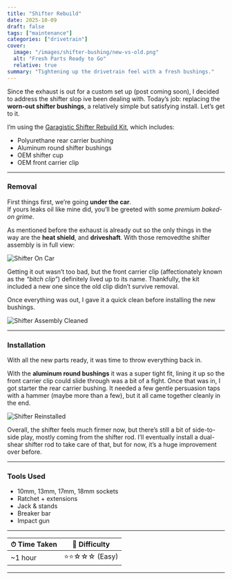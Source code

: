 ```yaml
---
title: "Shifter Rebuild"
date: 2025-10-09
draft: false
tags: ["maintenance"]
categories: ["drivetrain"]
cover:
  image: "/images/shifter-bushing/new-vs-old.png"
  alt: "Fresh Parts Ready to Go"
  relative: true
summary: "Tightening up the drivetrain feel with a fresh bushings."
---
```


Since the exhaust is out for a custom set up (post coming soon), I decided to address the shifter slop ive been dealing with. 
Today’s job: replacing the **worn-out shifter bushings**, a relatively simple but satisfying install. Let’s get to it.

I’m using the [Garagistic Shifter Rebuild Kit](https://www.garagistic.com/products/e46-325-318-323-316-320-shifter-bushing-kit?variant=40293692964963), which includes:

- Polyurethane rear carrier bushing  
- Aluminum round shifter bushings  
- OEM shifter cup  
- OEM front carrier clip  

---

### Removal

First things first, we’re going **under the car**.  
If yours leaks oil like mine did, you’ll be greeted with some *premium baked-on grime*.

As mentioned before the exhaust is already out so the only things in the way are the **heat shield**, and **driveshaft**. With those removedthe shifter assembly is in full view:

![Shifter On Car](/images/shifter-bushing/shifter-before.png)

Getting it out wasn’t too bad, but the front carrier clip (affectionately known as the *“bitch clip”*) definitely lived up to its name. Thankfully, the kit included a new one since the old clip didn’t survive removal.  

Once everything was out, I gave it a quick clean before installing the new bushings.

![Shifter Assembly Cleaned](/images/shifter-bushing/shifter-clean.png)

---

### Installation

With all the new parts ready, it was time to throw everything back in.  

With the **aluminum round bushings** it was a super tight fit, lining it up so the front carrier clip could slide through was a bit of a fight. Once that was in, I got starter the rear carrier bushing. It needed a few gentle persuasion taps with a hammer (maybe more than a few), but it all came together cleanly in the end.

![Shifter Reinstalled](/images/shifter-bushing/shifter-after.png)

Overall, the shifter feels much firmer now, but there’s still a bit of side-to-side play, mostly coming from the shifter rod. I’ll eventually install a dual-shear shifter rod to take care of that, but for now, it’s a huge improvement over before.


---

### Tools Used

- 10mm, 13mm, 17mm, 18mm sockets  
- Ratchet + extensions  
- Jack & stands  
- Breaker bar  
- Impact gun  

---

| ⏱ Time Taken | 🔩 Difficulty |
|---------------|---------------|
| ~1 hour | ⭐⭐☆☆☆ (Easy) |

---


